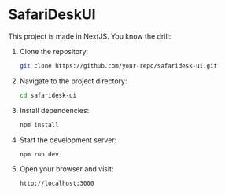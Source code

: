 # SafariDeskUI

This project is made in NextJS.
You know the drill:
1. Clone the repository:
    ```bash
    git clone https://github.com/your-repo/safaridesk-ui.git
    ```

2. Navigate to the project directory:
    ```bash
    cd safaridesk-ui
    ```

3. Install dependencies:
    ```bash
    npm install
    ```

4. Start the development server:
    ```bash
    npm run dev
    ```

5. Open your browser and visit:
    ```bash
    http://localhost:3000
    ```